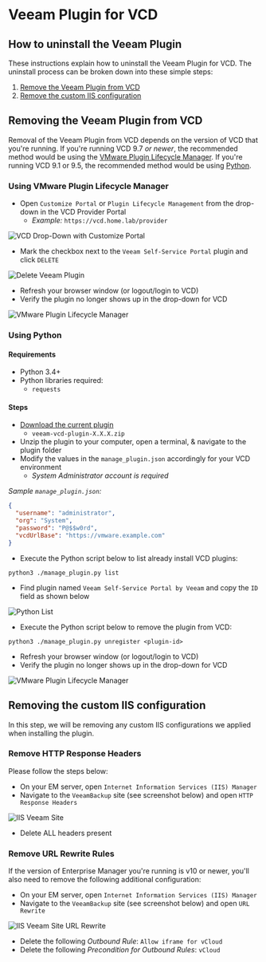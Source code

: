 # Veeam Plugin for VCD

## How to uninstall the Veeam Plugin

These instructions explain how to uninstall the Veeam Plugin for VCD. The uninstall process can be broken down into these simple steps:

1. [Remove the Veeam Plugin from VCD](#removing-the-veeam-plugin-from-vcd)
2. [Remove the custom IIS configuration](#removing-the-custom-iis-configuration)

## Removing the Veeam Plugin from VCD

Removal of the Veeam Plugin from VCD depends on the version of VCD that you're running. If you're running VCD 9.7 _or newer_, the recommended method would be using the [VMware Plugin Lifecycle Manager](#using-vmware-plugin-lifecycle-manager). If you're running VCD 9.1 or 9.5, the recommended method would be using [Python](#using-python).

### Using VMware Plugin Lifecycle Manager

* Open `Customize Portal` or `Plugin Lifecycle Management` from the drop-down in the VCD Provider Portal
  * *Example:* `https://vcd.home.lab/provider`

![VCD Drop-Down with Customize Portal](images/vcd-dropdown-with-customize.png)

* Mark the checkbox next to the `Veeam Self-Service Portal` plugin and click `DELETE`

![Delete Veeam Plugin](images/delete-veeam-plugin.png)

* Refresh your browser window (or logout/login to VCD)
* Verify the plugin no longer shows up in the drop-down for VCD

![VMware Plugin Lifecycle Manager](images/vcd-dropdown-plugin-manager.png)

### Using Python

#### Requirements

* Python 3.4+
* Python libraries required:
  * `requests`

#### Steps

* [Download the current plugin](https://github.com/VeeamHub/veeam-plugin-for-vcd/releases/latest)
  * `veeam-vcd-plugin-X.X.X.zip`
* Unzip the plugin to your computer, open a terminal, & navigate to the plugin folder
* Modify the values in the `manage_plugin.json` accordingly for your VCD environment
  * _System Administrator account is required_

_Sample `manage_plugin.json`:_

```json
{
  "username": "administrator",
  "org": "System",
  "password": "P@$$w0rd",
  "vcdUrlBase": "https://vmware.example.com"
}
```

* Execute the Python script below to list already install VCD plugins:

```text
python3 ./manage_plugin.py list
```

* Find plugin named `Veeam Self-Service Portal by Veeam` and copy the `ID` field as shown below

![Python List](images/python-list.png)

* Execute the Python script below to remove the plugin from VCD:

```text
python3 ./manage_plugin.py unregister <plugin-id>
```

* Refresh your browser window (or logout/login to VCD)
* Verify the plugin no longer shows up in the drop-down for VCD

![VMware Plugin Lifecycle Manager](images/vcd-dropdown-plugin-manager.png)

## Removing the custom IIS configuration

In this step, we will be removing any custom IIS configurations we applied when installing the plugin.

### Remove HTTP Response Headers

Please follow the steps below:

* On your EM server, open `Internet Information Services (IIS) Manager`
* Navigate to the `VeeamBackup` site (see screenshot below) and open `HTTP Response Headers`

![IIS Veeam Site](images/iis-veeam.png)

* Delete ALL headers present

### Remove URL Rewrite Rules

If the version of Enterprise Manager you're running is v10 or newer, you'll also need to remove the following additional configuration:

* On your EM server, open `Internet Information Services (IIS) Manager`
* Navigate to the `VeeamBackup` site (see screenshot below) and open `URL Rewrite`

![IIS Veeam Site URL Rewrite](images/iis-veeam-url-rewrite.png)

* Delete the following *Outbound Rule*: `Allow iframe for vCloud`
* Delete the following *Precondition for Outbound Rules*: `vCloud`

